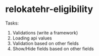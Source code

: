 # relokatehr-eligibility

Tasks:
1. Validations (write a framework)
2. Loading api values
3. Validation based on other fields
4. Show/Hide fields based on other fields